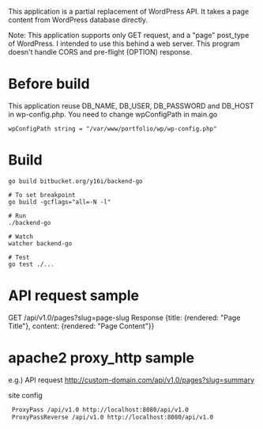 This application is a partial replacement of WordPress API. It takes a page content from WordPress database directly.

Note: This application supports only GET request, and a "page" post_type of WordPress. I intended to use this behind a web server. This program doesn't handle CORS and pre-flight (OPTION) response.

# Before build
This application reuse DB_NAME, DB_USER, DB_PASSWORD and DB_HOST in wp-config.php. You need to change wpConfigPath in main.go
```script
wpConfigPath string = "/var/www/portfolio/wp/wp-config.php"
```

# Build
```shell
go build bitbucket.org/y16i/backend-go

# To set breakpoint
go build -gcflags="all=-N -l"

# Run
./backend-go

# Watch
watcher backend-go

# Test
go test ./...
```

# API request sample
GET /api/v1.0/pages?slug=page-slug
Response {title: {rendered: "Page Title"}, content: {rendered: "Page Content"}}

# apache2 proxy_http sample
e.g.)
API request
	http://custom-domain.com/api/v1.0/pages?slug=summary

site config
```bash
 ProxyPass /api/v1.0 http://localhost:8080/api/v1.0
 ProxyPassReverse /api/v1.0 http://localhost:8080/api/v1.0
```
